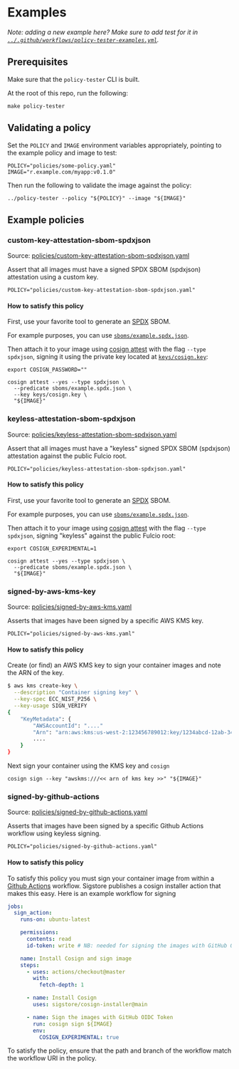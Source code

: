 # Examples

*Note: adding a new example here? Make sure to add test
for it in
[`../.github/workflows/policy-tester-examples.yml`](../.github/workflows/policy-tester-examples.yml).*

## Prerequisites

Make sure that the `policy-tester` CLI
is built.

At the root of this repo, run the following:
```
make policy-tester
```

## Validating a policy

Set the `POLICY` and `IMAGE` environment variables appropriately,
pointing to the example policy and image to test:
```
POLICY="policies/some-policy.yaml"
IMAGE="r.example.com/myapp:v0.1.0"
```

Then run the following to validate the image against the policy:
```
../policy-tester --policy "${POLICY}" --image "${IMAGE}"
```

## Example policies

### custom-key-attestation-sbom-spdxjson

Source: [policies/custom-key-attestation-sbom-spdxjson.yaml](./policies/custom-key-attestation-sbom-spdxjson.yaml)

Assert that all images must have a signed SPDX SBOM
(spdxjson) attestation using a custom key.

```
POLICY="policies/custom-key-attestation-sbom-spdxjson.yaml"
```

#### How to satisfy this policy

First, use your favorite tool to generate an [SPDX](https://spdx.dev/) SBOM.

For example purposes, you can use
[`sboms/example.spdx.json`](./sboms/example.spdx.json).

Then attach it to your image using [cosign attest](https://github.com/sigstore/cosign/blob/main/doc/cosign_attest.md)
with the flag `--type spdxjson`, signing it using the private key
located at [`keys/cosign.key`](./keys/cosign.key):
```
export COSIGN_PASSWORD=""

cosign attest --yes --type spdxjson \
  --predicate sboms/example.spdx.json \
  --key keys/cosign.key \
  "${IMAGE}"
```

### keyless-attestation-sbom-spdxjson

Source: [policies/keyless-attestation-sbom-spdxjson.yaml](./policies/keyless-attestation-sbom-spdxjson.yaml)

Assert that all images must have a "keyless"
signed SPDX SBOM (spdxjson) attestation against
the public Fulcio root.

```
POLICY="policies/keyless-attestation-sbom-spdxjson.yaml"
```

#### How to satisfy this policy

First, use your favorite tool to generate an [SPDX](https://spdx.dev/) SBOM.

For example purposes, you can use
[`sboms/example.spdx.json`](./sboms/example.spdx.json).

Then attach it to your image using [cosign attest](https://github.com/sigstore/cosign/blob/main/doc/cosign_attest.md)
with the flag `--type spdxjson`, signing "keyless" against the public Fulcio root:
```
export COSIGN_EXPERIMENTAL=1

cosign attest --yes --type spdxjson \
  --predicate sboms/example.spdx.json \
  "${IMAGE}"
```

### signed-by-aws-kms-key

Source:  [policies/signed-by-aws-kms.yaml](./policies/signed-by-aws-kms.yaml)

Asserts that images have been signed by a specific AWS KMS key.

```
POLICY="policies/signed-by-aws-kms.yaml"
```

#### How to satisfy this policy

Create (or find) an AWS KMS key to sign your container images and note
the ARN of the key.

```sh
$ aws kms create-key \
  --description "Container signing key" \
  --key-spec ECC_NIST_P256 \
  --key-usage SIGN_VERIFY
{
    "KeyMetadata": {
        "AWSAccountId": "...."
        "Arn": "arn:aws:kms:us-west-2:123456789012:key/1234abcd-12ab-34cd-56ef-1234567890ab",
        ....
    }
}
```

Next sign your container using the KMS key and `cosign`

```
cosign sign --key "awskms:///<< arn of kms key >>" "${IMAGE}"
```

### signed-by-github-actions

Source:  [policies/signed-by-github-actions.yaml](./policies/signed-by-github-actions.yaml)

Asserts that images have been signed by a specific Github Actions workflow
using keyless signing.

```
POLICY="policies/signed-by-github-actions.yaml"
```

#### How to satisfy this policy

To satisfy this policy you must sign your container image from within a [Github
Actions](https://docs.github.com/en/actions) workflow. Sigstore publishes
a cosign installer action that makes this easy. Here is an example workflow
for signing

```yaml
jobs:
  sign_action:
    runs-on: ubuntu-latest

    permissions:
      contents: read
      id-token: write # NB: needed for signing the images with GitHub OIDC Token

    name: Install Cosign and sign image
    steps:
      - uses: actions/checkout@master
        with:
          fetch-depth: 1

      - name: Install Cosign
        uses: sigstore/cosign-installer@main

      - name: Sign the images with GitHub OIDC Token
        run: cosign sign ${IMAGE}
        env:
          COSIGN_EXPERIMENTAL: true
```

To satisfy the policy, ensure that the path and branch of the workflow match
the workflow URI in the policy.
